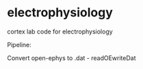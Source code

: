 # electrophysiology
cortex lab code for electrophysiology 

Pipeline: 

Convert open-ephys to .dat - readOEwriteDat
